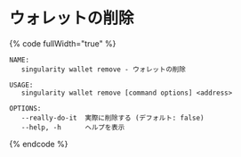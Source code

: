 # ウォレットの削除

{% code fullWidth="true" %}
```
NAME:
   singularity wallet remove - ウォレットの削除

USAGE:
   singularity wallet remove [command options] <address>

OPTIONS:
   --really-do-it  実際に削除する (デフォルト: false)
   --help, -h      ヘルプを表示
```
{% endcode %}